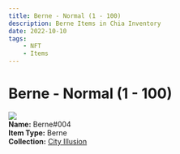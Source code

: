 ```yaml
---
title: Berne - Normal (1 - 100)
description: Berne Items in Chia Inventory
date: 2022-10-10
tags:
    - NFT
    - Items
---
```


# Berne - Normal (1 - 100)
<div class="item_thumbnail">
<img loading="lazy" src="https://fwftvqomvceyvl4gacvetpcv3yaxk6gxnjovbobnid64ubxv.arweave.net/LYs6wcyoiYqvhgCqSbxV3gF1eNdqXVC4LUD9yg--b18"><br/>
<div><strong>Name:</strong> Berne#004</div>
<div><strong>Item Type:</strong> Berne</div>
<div><strong>Collection:</strong> <a href="https://www.spacescan.io/xch/nft/collection/col1lend2dcn558km4wcwta4xnkfv3xpcmlp9kyt0m909emvfxechlyqdl5ndg">City Illusion</a></div>
</div>

